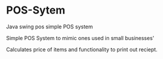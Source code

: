 # POS-Sytem
Java swing pos simple POS system

Simple POS System to mimic ones used in small businesses'

Calculates price of items and functionality to print out reciept.
